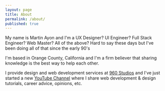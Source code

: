 ```yaml
---
layout: page
title: About
permalink: /about/
published: true
---
```


My name is Martin Ayon and I'm a UX Designer? UI Engineer? Full Stack Engineer? Web Master? All of the above? Hard to say these days but I've been doing all of that since the early 90's

I'm based in Orange County, California and I'm a firm believer that sharing knowledge is the best way to help each other.

I provide design and web development services at [960 Studios](https://www.960studios.com) and I've just started a new [YouTube Channel](https://www.youtube.com/c/MartinAyon) where I share web development & design tutorials, career advice, opinions, etc.
